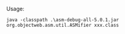 Usage:

```shell
java -classpath .\asm-debug-all-5.0.1.jar org.objectweb.asm.util.ASMifier xxx.class
```